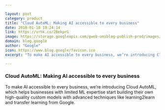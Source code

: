 ```yaml
---

layout: post
category: product
title: "Cloud AutoML: Making AI accessible to every business"
date: 2018-01-18 19:24:14
link: https://vrhk.co/2BekprG
image: https://storage.googleapis.com/gweb-uniblog-publish-prod/images/autoML.max-2800x2800.png
domain: blog.google
author: "Google"
icon: https://www.blog.google/favicon.ico
excerpt: "To make AI accessible to every business, we’re introducing Cloud AutoML, which helps businesses with limited ML expertise start building their own high-quality custom models with advanced techniques like learning2learn and transfer learning from Google."

---
```


### Cloud AutoML: Making AI accessible to every business

To make AI accessible to every business, we’re introducing Cloud AutoML, which helps businesses with limited ML expertise start building their own high-quality custom models with advanced techniques like learning2learn and transfer learning from Google.